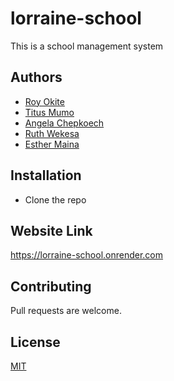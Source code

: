 # lorraine-school
This is a school management system


## Authors
- [Roy Okite]('https://github.com/royokite')
- [Titus Mumo]('https://github.com/titusmuteti')
- [Angela Chepkoech]('https://github.com/chepkoechangie')
- [Ruth Wekesa]('https://github.com/Ruthwekesa')
- [Esther Maina]('https://github.com/EstherWMaina')

## Installation
- Clone the repo

## Website Link
https://lorraine-school.onrender.com

## Contributing
Pull requests are welcome.

## License
[MIT]('https://choosealicense.com/licenses/mit/')
